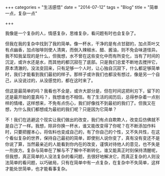 +++
categories = "生活感悟"
date = "2014-07-12"
tags = "Blog"
title = "简单一点，复杂一点"

+++

我像是一个复杂的人，情感复杂，思维复杂，看问题有时也会复杂了。
<!--more-->

但我在我的复杂中找到了我的简单。像一杯水，干净的是有点甘甜的，加点茶叶又有点幽香，加点咖啡则使人清爽，而倒入辣椒水、醋、酱油，则不免会味道怪异。我不知我呈现的是什么，但我想，水不曾在这些变化中而有所变化，当有了时间的沉淀，或许水还是水，而其他的都沉寂在了底部。只是我们总爱不断地去搅拌它，原本清澈的，没法变回来，只有足够一个人时，让心独自沉寂下，什么都足够简单时，我们才能看到我们最初的样子。那样子或许我们也都没有想过，像是另一个自己，从没说过的，从没感觉的，都在这时来了。

但这是最简单的吗？我看也不全是，或许大部分是，但在时间这把利刃下，留下的还是最开始的童真吗？，我想谁也不相信。有了生活的阅历后，总得参杂着一点别样的情绪，这样想来，不免有点伤心，我们好像找不到最初的我们了。但我又在想，为什么我们都想成为最初的我们呢？只是因为它简单？

不！我们在逃避这个现实让我们做出的改变，我们有点自欺欺人，改变后仿佛就不是自己了一样。我想，除非你换一杯水，谁又能改变得了你呢？在不断添加作料时，只要把握本心，将佐料也变成自己的，有了你自己的个性，又不失共性，在这个看似复杂的世界，保持自己最初的简单，即使别人说你变了，真有没有变还不是你说了算，当然最亲近的人能看到你内在的改变，谨慎对待他人的意见，也不失是一剂良方。复杂与简单在了解与不了解中不断转化，谁又能真正时刻保持清醒呢，但我想，真正简单的人没法复杂的看问题，去很好地解决它，而真正复杂的人则没法简单的看问题，以巧破局，只有在简单中有一点复杂，在复杂中不失简单，这样才能处世简单，也才能看事复杂。

